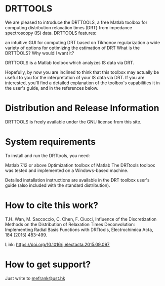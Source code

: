 # DRTTOOLS

We are pleased to introduce the DRTTOOLS, a free Matlab toolbox for computing distribution relaxation times (DRT) from impedance spectroscopy (IS) data.
DRTTOOLS features:

an intuitive GUI for computing DRT based on Tikhonov regularization
a wide variety of options for optimizing the estimation of DRT
What is the DRTTOOLS? Why would I want it?

DRTTOOLS is a Matlab toolbox which analyzes IS data via DRT.

Hopefully, by now you are inclined to think that this toolbox may actually be useful to you for the interpretation of your IS data via DRT. If you are interested, you'll find a detailed explanation of the toolbox's capabilities it in the user's guide, and in the references below.

# **Distribution and Release Information**

DRTTOOLS is freely available under the GNU license from this site.

# **System requirements**

To install and run the DRTtools, you need:

Matlab 7.12 or above
Optimization toolbox of Matlab
The DRTtools toolbox was tested and implemented on a Windows-based machine. 

Detailed installation instructions are available in the DRT toolbox user's guide (also included with the standard distribution).

# **How to cite this work?**

T.H. Wan, M. Saccoccio, C. Chen, F. Ciucci, Influence of the Discretization Methods on the Distribution of Relaxation Times Deconvolution: Implementing Radial Basis Functions with DRTtools, Electrochimica Acta, 184 (2015) 483-499.

Link: https://doi.org/10.1016/j.electacta.2015.09.097

# **How to get support?**

Just write to mefrank@ust.hk
